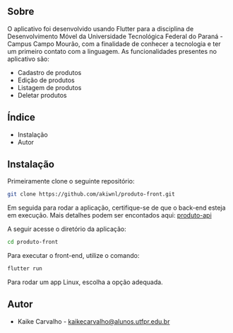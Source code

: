 ## Sobre
O aplicativo foi desenvolvido usando Flutter para a disciplina de Desenvolvimento Móvel da Universidade Tecnológica Federal do Paraná - Campus Campo Mourão, 
com a finalidade de conhecer a tecnologia e ter um primeiro contato com a linguagem.
As funcionalidades presentes no aplicativo são:
  - Cadastro de produtos
  - Edição de produtos
  - Listagem de produtos
  - Deletar produtos

## Índice
- Instalação
- Autor

## Instalação
Primeiramente clone o seguinte repositório:

```bash
git clone https://github.com/akiwnl/produto-front.git
```
Em seguida para rodar a aplicação, certifique-se de que o back-end esteja em execução.
Mais detalhes podem ser encontados aqui: [produto-api](https://github.com/akiwnl/produto-api)

A seguir acesse o diretório da aplicação:

```bash
cd produto-front
```
Para executar o front-end, utilize o comando:

```bash
flutter run
```

Para rodar um app Linux, escolha a opção adequada.

## Autor
  - Kaike Carvalho - kaikecarvalho@alunos.utfpr.edu.br
